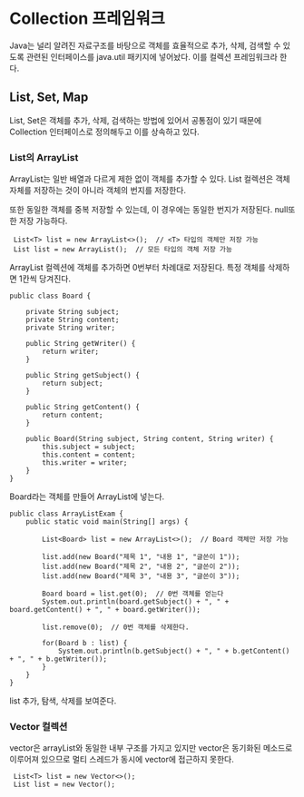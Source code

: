 # Collection 프레임워크

Java는 널리 알려진 자료구조를 바탕으로 객체를 효율적으로 추가, 삭제, 검색할 수 있도록 관련된 인터페이스를 java.util 패키지에 넣어놨다.
이를 컬렉션 프레임워크라 한다.

## List, Set, Map

List, Set은 객체를 추가, 삭제, 검색하는 방법에 있어서 공통점이 있기 때문에 Collection 인터페이스로 정의해두고 이를 상속하고 있다.

### List의 ArrayList

ArrayList는 일반 배열과 다르게 제한 없이 객체를 추가할 수 있다. List 컬렉션은 객체 자체를 저장하는 것이 아니라 객체의 번지를 저장한다.

또한 동일한 객체를 중복 저장할 수 있는데, 이 경우에는 동일한 번지가 저장된다. null또한 저장 가능하다.
```
 List<T> list = new ArrayList<>();  // <T> 타입의 객체만 저장 가능
 List list = new ArrayList();  // 모든 타입의 객체 저장 가능
```
ArrayList 컬렉션에 객체를 추가하면 0번부터 차례대로 저장된다. 특정 객체를 삭제하면 1칸씩 당겨진다.

```
public class Board {

    private String subject;
    private String content;
    private String writer;

    public String getWriter() {
        return writer;
    }

    public String getSubject() {
        return subject;
    }

    public String getContent() {
        return content;
    }

    public Board(String subject, String content, String writer) {
        this.subject = subject;
        this.content = content;
        this.writer = writer;
    }
}
```
Board라는 객체를 만들어 ArrayList에 넣는다.
```
public class ArrayListExam {
    public static void main(String[] args) {

        List<Board> list = new ArrayList<>();  // Board 객체만 저장 가능

        list.add(new Board("제목 1", "내용 1", "글쓴이 1"));
        list.add(new Board("제목 2", "내용 2", "글쓴이 2"));
        list.add(new Board("제목 3", "내용 3", "글쓴이 3"));

        Board board = list.get(0);  // 0번 객체를 얻는다
        System.out.println(board.getSubject() + ", " + board.getContent() + ", " + board.getWriter());

        list.remove(0);  // 0번 객체를 삭제한다.

        for(Board b : list) {
            System.out.println(b.getSubject() + ", " + b.getContent() + ", " + b.getWriter());
        }
    }
}
```
list 추가, 탐색, 삭제를 보여준다.

### Vector 컬렉션

vector은 arrayList와 동일한 내부 구조를 가지고 있지만 vector은 동기화된 메소드로 이루어져 있으므로 멀티 스레드가 동시에 vector에 접근하지 못한다.
```
 List<T> list = new Vector<>();
 List list = new Vector();
```

